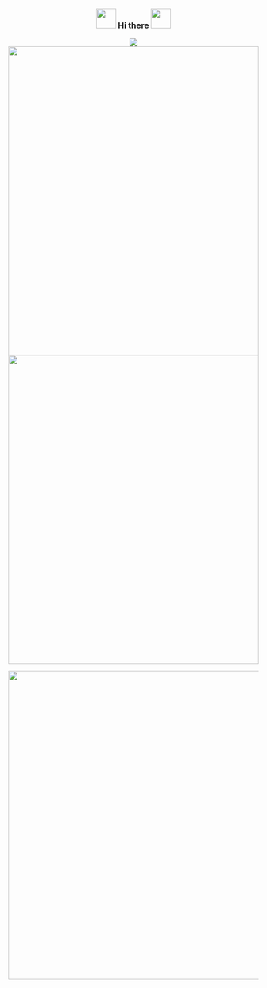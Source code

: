 <div align="center">
<h3><img src="https://media.giphy.com/media/WUlplcMpOCEmTGBtBW/giphy.gif" width="40"> Hi there <img src="https://media.giphy.com/media/WUlplcMpOCEmTGBtBW/giphy.gif" width="40"></h3>
</div>

<div  align="center" position = "relative">
  
  <a href="https://github.com/tugbaca/github-readme-stats">
  <img align="center" position = "absolute" top ="80%" left = "20%" src="https://github-readme-stats.vercel.app/api/top-langs/?username=tugbaca&theme=merko&layout=compact&langs_count=10" />
</a>
<img src="https://media.giphy.com/media/xUA7aKLVvFU9Zbapj2/giphy.gif" width="1500" height="620" style="width:100%;"> 
</div>

<img src="https://media.giphy.com/media/xUA7aKLVvFU9Zbapj2/giphy.gif" width="1500" height="620" style="width:100%;"> 

<p align="center">
<img src="https://media.giphy.com/media/xUA7aKLVvFU9Zbapj2/giphy.gif" width="1500" height="620"> 
</p>

